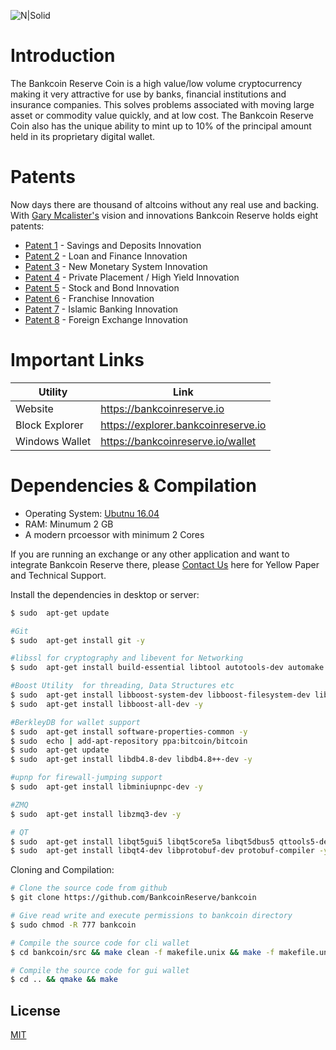 ![N|Solid](https://bankcoinreserve.io/wp-content/uploads/2018/03/bankcoin-spin-small-400px.gif)

# Introduction
The Bankcoin Reserve Coin is a high value/low volume cryptocurrency making it very attractive for use by banks, financial institutions and insurance companies. This solves problems associated with moving large asset or commodity value quickly, and at low cost. The Bankcoin Reserve Coin also has the unique ability to mint up to 10% of the principal amount held in its proprietary digital wallet.

# Patents

Now days there are thousand of altcoins without any real use and backing. With  [Gary Mcalister's](https://www.amazon.com/Blockchain-Prophecy-Gary-Gabriel-McAlister/dp/0648173704/ref=sr_1_1?qid=1567079624&refinements=p_27%3AMr+Gary+Gabriel+McAlister&s=books&sr=1-1&text=Mr+Gary+Gabriel+McAlister) vision and innovations Bankcoin Reserve holds eight patents:

* [Patent 1](https://bankcoinreserve.io/savings-and-deposits-innovation) - Savings and Deposits Innovation
* [Patent 2](https://bankcoinreserve.io/loan-and-finance-innovation) - Loan and Finance Innovation
* [Patent 3](https://bankcoinreserve.io/new-monetary-system-innovation) - New Monetary System Innovation
* [Patent 4](https://bankcoinreserve.io/private-placement-high-yield-innovation) - Private Placement / High Yield Innovation
* [Patent 5](https://bankcoinreserve.io/stock-and-bond-innovation) - Stock and Bond Innovation
* [Patent 6](https://bankcoinreserve.io/franchise-innovation) - Franchise Innovation
* [Patent 7](https://bankcoinreserve.io/islamic-banking-innovation) - Islamic Banking Innovation
* [Patent 8](https://bankcoinreserve.io/foreign-exchange-innovation) - Foreign Exchange Innovation
# Important Links

| Utility | Link |
| ------ | ------ |
| Website | https://bankcoinreserve.io |
| Block Explorer | https://explorer.bankcoinreserve.io |
| Windows Wallet | https://bankcoinreserve.io/wallet |

# Dependencies & Compilation

* Operating System: [Ubutnu 16.04](http://releases.ubuntu.com/16.04/)
* RAM: Minumum 2 GB
* A modern prcoessor with minimum 2 Cores

If you are running an exchange or any other application and want to integrate Bankcoin Reserve there, please [Contact Us](https://bankcoinreserve.io/contact/) here  for Yellow Paper and Technical Support.

Install the dependencies in desktop or server:

```sh
$ sudo  apt-get update

#Git
$ sudo  apt-get install git -y

#libssl for cryptography and libevent for Networking
$ sudo  apt-get install build-essential libtool autotools-dev automake pkg-config libssl-dev libevent-dev bsdmainutils -y

#Boost Utility  for threading, Data Structures etc
$ sudo  apt-get install libboost-system-dev libboost-filesystem-dev libboost-chrono-dev libboost-program-options-dev libboost-test-dev libboost-thread-dev -y
$ sudo  apt-get install libboost-all-dev -y

#BerkleyDB for wallet support
$ sudo  apt-get install software-properties-common -y
$ sudo  echo | add-apt-repository ppa:bitcoin/bitcoin
$ sudo  apt-get update
$ sudo  apt-get install libdb4.8-dev libdb4.8++-dev -y

#upnp for firewall-jumping support
$ sudo  apt-get install libminiupnpc-dev -y

#ZMQ
$ sudo  apt-get install libzmq3-dev -y

# QT
$ sudo  apt-get install libqt5gui5 libqt5core5a libqt5dbus5 qttools5-dev qttools5-dev-tools libprotobuf-dev protobuf-compiler -y
$ sudo  apt-get install libqt4-dev libprotobuf-dev protobuf-compiler -y

```

Cloning and Compilation:

```sh
# Clone the source code from github
$ git clone https://github.com/BankcoinReserve/bankcoin

# Give read write and execute permissions to bankcoin directory
$ sudo chmod -R 777 bankcoin

# Compile the source code for cli wallet
$ cd bankcoin/src && make clean -f makefile.unix && make -f makefile.unix

# Compile the source code for gui wallet
$ cd .. && qmake && make
```

License
----

[MIT](https://github.com/BankcoinReserve/bankcoin/blob/master/COPYING)



